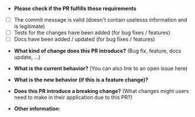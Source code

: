 -   **Please check if the PR fulfills these requirements**

*   [ ] The commit message is valid (doesn't contain uselesss information and is legitimate)
*   [ ] Tests for the changes have been added (for bug fixes / features)
*   [ ] Docs have been added / updated (for bug fixes / features)

-   **What kind of change does this PR introduce?** (Bug fix, feature, docs update, ...)

-   **What is the current behavior?** (You can also link to an open issue here)

-   **What is the new behavior (if this is a feature change)?**

-   **Does this PR introduce a breaking change?** (What changes might users need to make in their application due to this PR?)

-   **Other information**:
